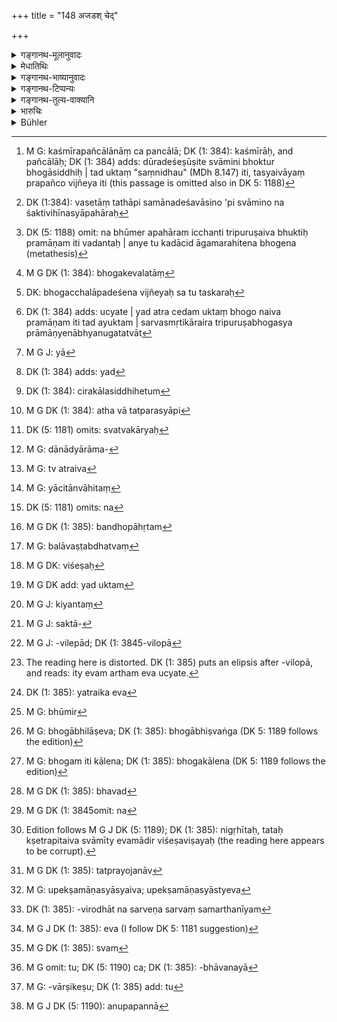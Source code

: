 +++
title = "148 अजडश् चेद्"

+++

<details><summary>गङ्गानथ-मूलानुवादः</summary>

If the owner is neither an idiot nor a minor, and the property is used in his own country,—it becomes frustrated in law, and the user becomes entitled to the property.—(148)
</details>

<details><summary>मेधातिथिः</summary>

[^२३५]:
     M G DK (1: 384; 5.1188): dravyam

**जडः** अप्रतिपत्तिमान् । **पोगण्डो** बालः । प्राक् षोडशाद् बालः प्रोगण्ड इत्य् उच्यते । एतच् च स्वधनसंरक्षणासामर्थ्यकारणानाम् अन्येषाम् अप्य् उपलक्षणार्थम् । मद्यद्यूतविशक्तता, दीर्घरोगगृहीतता, तपःस्वाध्यायैकपरत्वम्, व्यवहारेष्व् अनैपुण्यम्, वागिन्द्रियाभावः, बाधिर्यम् — यस्यैते ऽसामर्थ्यहेतवः सन्ति न तदीये धने भोक्तुर् बहुतरेणापि कालेन स्वत्वम् आपद्यते । **विषये चास्य भुज्यते** । **अस्येति** धनिनः प्रत्यवमर्शः । **विषयः** काश्मीराणां कश्मीरः, पञ्चालानां च पञ्चालः[^२३६] । यदि भोक्ता च स्वामी चैकस्मिन्न् एव देशे वसेत् तथापि शक्तिविहीनस्यायं व्यवहारः । अत्रापि व्याख्याने प्रपञ्च एवायम्,[^२३७] अजडापोगण्डग्रहणस्य प्रदर्शनार्थतया व्याख्यातत्वात् । तेन यस्य जानतो यदुपेक्षाकारणं न संभाव्यते तदीयं धनं दश वर्षाणि भुञ्जानो भोक्तैवार्हति, तस्य तत्स्वम् इत्य् अवगन्तव्यम् । 


[^२३७]:
     DK (1:384): vasetāṃ tathāpi samānadeśavāsino 'pi svāmino na śaktivihīnasyāpahāraḥ


[^२३६]:
     M G: kaśmīrapañcālānāṃ ca pancālā; DK (1: 384): kaśmīrāḥ, and pañcālāḥ; DK (1: 384) adds: dūradeśeṣūṣite svāmini bhoktur bhogāsiddhiḥ | tad uktaṃ "saṃnidhau" (MDh 8.147) iti, tasyaivāyaṃ prapañco vijñeya iti (this passage is omitted also in DK 5: 1188)

> <u>ननु च</u> न भोगात् स्वत्वं युक्तम् । स्वत्वे सति भोगो युक्तः । भोगाद् धि स्वत्वे ऽव्यवस्था स्यात् । यश् चायम् अवधिर् दश वर्षाणीति, स स्मृत्यन्तरेण न सर्वस्मिन् धन इष्यते । किं तर्हि, "पश्यतो ऽब्रुवतो भूमेर् हानिर् विंशतिवार्षिकी" (य्ध् २.२४) इति । अन्ये तु विंशतिवार्षिकेणापि भोगेन न भूमेर् अपहारम् इच्छन्ति त्रिपुरुषैव भुक्तिः प्रमाणम् इति वदन्तः (च्ड़्। न्स्म् १.८१) । अन्ये तु कदाचिद् आगमरहितेन भोगे न[^२३८] स्वाम्यम् अनुमन्यन्ते । एवं ह्य् आहुः- 


[^२३८]:
     DK (5: 1188) omit: na bhūmer apahāram icchanti tripuruṣaiva bhuktiḥ pramāṇam iti vadantaḥ | anye tu kadācid āgamarahitena bhogena (metathesis)

- अनागमं च यो भुङ्क्ते बहून्य् अब्दशतान्य् अपि" । (न्स्म् १.७६* अद्दितिओन्)

तथा-

- संभोगो यत्र दृश्येत न दृश्येतागमः क्वचित् ।

- आगमः कारणं तत्र न संभोग इति स्थितिः ॥ (म्ध् ८.२००)

त्रिपुरुषभुक्तिवादिनस् तावद् एवं पठन्ति ।

- यद् विनागमम् अत्यन्तं भुक्तं पूर्वैस् त्रिभिर् भवेत् ।

- न तच् छक्यम् अपाहर्तुं क्रमात् त्रिपुरुषागतम् ॥ (न्स्म् १.८१)

अस्यायम् अर्थः- आगमो दानादिः । असति तस्मिन् यद् भुक्तं पितृपितामहप्रपितामहैस् तच् चतुर्थस्य सिध्यति, न तु विंशत्या वर्षैः । तत्रान्यत्रोक्तम् ।

- आदौ तु कारणं दानं मध्ये भुक्तिस् तु सागमा ।

- अन्ते तु बुक्तिर् एवैका प्रमाणं स्थावरे भवेत् ॥

तृतीयस्य बोगात् सिद्धिः, न प्रथमद्वितीययोः पितृपितामहयोः । अस्यापि न विंशतिवर्षैर् भोगः प्रमाणम् । अन्ये त्व् आगमरहितस्य वार्षशतिकस्यापि भोग्यस्याप्रामाण्यम् अनुमन्यन्ते । तथा चाहुः ।

- अनागमं तु यो भुङ्क्ते बहून्य् अब्दशतान्य् अपि ।

- चौरदण्डेन तं पापं दण्डयेत् पृथिवीपतिः ॥

- भोगं केवलतो[^२३९] यस् तु कीर्तयेन् नागमं क्वचित् ।


[^२३९]:
     M G DK (1: 384): bhogakevalatāṃ

- आगमः कारणं तत्र न संभोग इति स्थितिः[^२४०] ॥ (न्स्म् १.७६* अद्दितिओन्)


[^२४०]:
     DK: bhogacchalāpadeśena vijñeyaḥ sa tu taskaraḥ

- [^२४१] । यत्[^२४२] तु "बहून्य् अब्दशतानि" इति, तद् आहर्तृविषयम्[^२४३] आत्मीयम् एव बोगम् चिरकालत्वे हेतुम्[^२४४] आह- तस्य पितृपितामहभोगेन विना न सिद्ध्यतीत्य् अर्थः । कथं पुनर् एकस्यानेकाब्दशतो भोगः पुरुषस्य । नैष दोषः । चिरकालप्रतिपादनपरा बहुत्ववचनाः शतं सहस्रम् इत्यादयः शब्दाः । यथा "शतायुर् वै पुरुषः शतवीर्यः शतेन्द्रियः" (ऐत्ब् २.१७) इति । एतद् उक्तं भवति- विंशतिवार्षिकाद् भोगाद् अधिकाद् अपि न प्रथमभोक्तुर् भोगात् स्वत्वसिद्धिः । अर्थात् पुत्रस्यापि[^२४५] न सिद्ध्यतीति यथाश्रुतम् एव । न हि बहुष्व् अब्दशतेष्व् आगमस्मरणं संभवति । ततश् च चिरन्तनदेवायतनब्राह्मणमठग्रामा राजभिर् अपह्रियेरन् । लेख्यशासनम् अपि राजाधिकृतलेखकलिखितम् इति चिरन्तनेषु नैव प्रत्यभिज्ञायेत । कूटशासनम् अपि संभाव्येत । तस्माच् चिरन्तनो भोगः स्वत्वकार्यः[^२४६] स्वत्वस्य दानाद्यागमसंभावनाया[^२४७] ज्ञापको हेतुः, न तु कारकः । अत एव भुक्तिः प्रमाणमध्ये पठिता- 


[^२४७]:
     M G: dānādyārāma-


[^२४६]:
     DK (5: 1181) omits: svatvakāryaḥ


[^२४५]:
     M G DK (1: 384): atha vā tatparasyāpi


[^२४४]:
     DK (1: 384): cirakālasiddhihetum


[^२४३]:
     DK (1: 384) adds: yad


[^२४२]:
     M G J: yā


[^२४१]:
     DK (1: 384) adds: ucyate | yad atra cedam uktaṃ bhogo naiva pramāṇam iti tad ayuktam | sarvasmṛtikāraira tripuruṣabhogasya prāmāṇyenābhyanugatatvāt

- लिखितं साक्षिणो भुक्तिः प्रमाणं त्रिविधं स्मृतम् । इति । (न्स्म् १.६५)

न तु स्वत्वकारणमध्ये- "सप्तवित्तागमाः" (म्ध् १०.११५) इति, "श्रुतशौर्यतपःकन्या" (न्स्म् १.४१) इत्यादौ च । अथ वा यत्र बलादि भोगकारणं संभाव्यते तद्विषयम् एतत् "अनागमम्" (न्स्म् १.७६* अद्दितिओन्) इत्यादि । अत्रैव[^२४८] प्रकरणे पठितम्-


[^२४८]:
     M G: tv atraiva

- अन्वाहितं हृतं[^२४९] न्यस्तं बलावष्टब्धयाचितम् ।


[^२४९]:
     M G: yācitānvāhitaṃ

- अप्रत्यक्षं च यद् भुक्तं षड् एतान्य् आगमं विना ॥ इति । (न्स्म् १.७९)

> <u>ननु च</u> "आधि सीमा" (म्ध् ८.१४९) इत्य् अनेनैवायम् अर्थः सिद्धः ।

- <u>न,</u>[^२५०]<u> उक्तस्य</u> कालस्य त्रिपुरुषं यावद् भुङ्क्ते स एवार्थः । अयं तु तत उत्तरकालम् अपि निवृत्त्यर्थम् आरभते । तथा च "बहून्य् अब्दशतानि" इत्य् अत्र वचनम् । "अन्वाहितम्" यत् प्रकटम्, अन्यथा प्रदर्श्यान्तर्हितम् अन्यद् अवस्थाप्यते । "हृतम्"[^२५१] रात्रौ संधिभेदछलादिना । "बलावष्टब्धम्"[^२५२] प्रसह्येति शेषः[^२५३] । शिष्टं प्रसिद्धम् ।


[^२५३]:
     M G DK: viśeṣaḥ


[^२५२]:
     M G: balāvaṣṭabdhatvaṃ


[^२५१]:
     M G DK (1: 385): bandhopāhṛtam


[^२५०]:
     DK (5: 1181) omits: na

- <u>यदि</u> त्रिपुरुषा भुक्तिः प्रमाणं कस् तर्हि[^२५४] "पश्यतो ऽब्रुवतो भूमेर् हानिर् विंशतिवार्षिकी" (य्ध् २.२४) इत्य् अस्यार्थः । 


[^२५४]:
     M G DK add: yad uktam

- <u>केचिद्</u> आहुः । इयन्तं[^२५५] कालं भुञ्जानस्य सति लेख्यदोषादौ शक्ताभियुक्तादिकृतत्वं[^२५६] क्रमाक्षरविलोपाद्[^२५७] असत्यनयाभ्याम् अधमर्ण[^२५८] उच्यते । संदिग्धरूपम् अपि लेख्यम् इयता भोगकालेन निश्चीयते । 


[^२५८]:
     The reading here is distorted. DK (1: 385) puts an elipsis after -vilopā, and reads: ity evam artham eva ucyate.


[^२५७]:
     M G J: -vilepād; DK (1: 3845-vilopā


[^२५६]:
     M G J: saktā-


[^२५५]:
     M G J: kiyantaṃ

- <u>अन्ये</u> त्व् आहुः । यत्रैव[^२५९] ताम् एव भूमिम्[^२६०] एकस्य बन्धायार्पयति, ताम् एव चापरस्य । एकस्याद्यं प्रमाणम्, अपरस्य पाश्चात्यम् । तत्र सत्य् अपि प्रामाण्यस्याद्यत्वे पाश्चात्यो विंशतिवार्षिको भोगो बलवान् । 


[^२६०]:
     M G: bhūmir


[^२५९]:
     DK (1: 385): yatraika eva 

- <u>एतच् चायुक्तम्</u>, येनैव स्वीकृतो बन्धस् तथैव सः, "आधेः स्वीकरणात् सिद्धिः" (य्ध् २.६२) इति वचनात् । स्वीकारश् च भूमेर् भोगाभिलाषैव[^२६१] तेनेदृशे विषये स्वल्पेनापि कालेन[^२६२] बन्धसिद्धिः । एतद् एवाभिप्रेत्योक्तम्-


[^२६२]:
     M G: bhogam iti kālena; DK (1: 385): bhogakālena (DK 5: 1189 follows the edition)


[^२६१]:
     M G: bhogābhilāṣeva; DK (1: 385): bhogābhiṣvaṅga (DK 5: 1189 follows the edition)

- विद्यमाने ऽपि लिखिते जीवत्स्व् अपि हि साक्षिषु ।

- विशेषतः स्थावराणां यन् न भुक्तं न तत् स्थिरम् ॥ इति । (न्स्म् १.६८)

विशेषग्रहणं गवाश्वादाव् अभुजमाने ऽपि नासिद्धिः, यतस् ते नावशयं भोग्याः । तथा हि भवेत्-[^२६३] गौर् गर्भं न[^२६४] गृह्णाति, कीदृशो ऽस्या अतो भोगः । भूमिस् तु सर्वदा फलदेति भोगलाभम् अन्तरेण न बन्धत्वसिद्धिः । तत्रापि कथंचिद् उपेक्ष्यमाणस्य तु यच्छतः प्रथमभोगकाल एव यदि द्वितीयेनाधिग्राहकेण संनिकर्षादिना स्वीकृतः स्यात्, इतरेण वाद्यप्रमाणवता देशविप्रकर्षात् कार्यव्यासङ्गाद् वा न स्वीकृतस् तदा विचार्यते नेयता तदसिद्धिः । यदा तु गृहीताधिर् एव समनन्तरं राज्ञा प्रव्राजितो महान्तं व्याधिम् आससाद, न वास्यान्यो ऽर्थरक्षाद्यधिकृतः कश्चिद् अस्ति, स चिरेणाप्य् आगतः सिद्धाव् अपि निरुपधिप्रमाणकाले लभत एव स्वीकृतम् अप्य् अन्येन ।


[^२६४]:
     M G DK (1: 3845omit: na


[^२६३]:
     M G DK (1: 385): bhavad

- <u>अन्ये तु,</u> भ्रातॄणां न्यूनाधिकविभक्तानां पुनर्विभागः समीकरणार्थ उक्तः । स विंशतिवर्षेभ्य ऊर्ध्वं नास्तीत्य् एवमर्थम् इदम् आहुः । एतावन्मात्रफलत्वे तत्रैवाभिधानम् उचितम् । सामान्याभिधानं तु प्रकरणोत्कर्षेणान्यविषयताम् अपि ज्ञापयति ।

- <u>अपरे तु,</u> "खिलीभूता भूमिर् येन क्षेत्रीकृता तत्र भूमिस्थानोपभोग उक्तः । स चेद् एतावन्ति वर्षाणि निगृहीतस् तथा सूत्रक्षेत्रयन्त्रैश् च स्वामी भूमित्वेन स च विषयः "[^२६५] इत्य् एवम् आहुः । 


[^२६५]:
     Edition follows M G J DK (5: 1189); DK (1: 385): nigṛhītaḥ, tataḥ kṣetrapitaiva svāmīty evamādir viśeṣaviṣayaḥ (the reading here appears to be corrupt).

- इहभवन्तस् त्व् आहुः- यौ समानदेशौ समानसामर्थ्यौ समानस्वभावौ समानधनौ तुल्यप्रयोजनाव्[^२६६] अपरस्परसंबन्धिनौ तयोर् अन्यतरस्येतरेण भुज्यमानम् इयन्तम् अवधिं समक्षम् उपेक्षमाणस्यास्य नैव[^२६७] स्थावरेषु स्वाम्यम् । किं तु त्रिपुरुषभुक्तिविरोधात् सर्वेण सर्वम्[^२६८] । विरुद्धे ह्य् एते स्मृती । ते न किम् अपि कल्पनम् अर्हतः, येनास्ति च स्वाम्यम्, नास्ति चेत् किंचिद् युज्यते । तत एवं[^२६९] व्यवस्था युक्ता । यद्य् अपि सत्वागमकारणानि बहूनि सन्ति दानविक्रयबन्धकारणादीनि, तथाप्य् अनुपलभ्यमानकारणविशेषे विंशतिवार्षिकभोगे ऽनन्तरादर्शितविषये बन्धरूपताभ्युपगन्तुं युक्ता । चञ्चलं भोग्यं च स्वत्वम् । वस्त्वपचये तत्प्रत्याहर्तुं लभ्यते । ततश् च त्रिपुरुषा भुक्तिः सर्वस्य स्वत्वम्[^२७०] आपादयति । दानविक्रयसंभावना तु[^२७१] यावत्य् एव सा वार्षिकी भविष्यति । विंशतिवार्षिके[^२७२] भोगे न किंचिद् अनुपपन्नम्[^२७३] । 


[^२७३]:
     M G J DK (5: 1190): anupapannā


[^२७२]:
     M G: -vārṣikeṣu; DK (1: 385) add: tu


[^२७१]:
     M G omit: tu; DK (5: 1190) ca; DK (1: 385): -bhāvanayā


[^२७०]:
     M G DK (1: 385): svam


[^२६९]:
     M G J DK (1: 385): eva (I follow DK 5: 1181 suggestion)


[^२६८]:
     DK (1: 385): -virodhāt na sarveṇa sarvaṃ samarthanīyam


[^२६७]:
     M G: upekṣamāṇasyāsyaiva; upekṣamāṇasyāstyeva


[^२६६]:
     M G DK (1: 385): tatprayojanāv

यत्रोभाव् अप्य् आगमम् अन्तरेण भोगमात्रबलात् प्रवृत्तौ तत्र पूर्वो भोगश् चिरन्तनो ऽपि विंशतिवर्षभोग्येन[^२७४] सांप्रतिकेन निरुपाधिना बाध्यते । दण्डपूर्विकयात्रागत[^२७५] इयत्कालो भोगः त्रिपुरुषागताया भुक्तेर् भाधक इत्य् उक्तं भवति ।  

**भग्नं तद् व्यवहारेणेति** । व्यवहारग्रहणं धर्मनिवृत्त्यर्थम् । तेन यदि कथंचिज् जानीते तदा जीयेत । तदापि त्व् अनेन[^२७६] उपनिधिभोगज्ञापने प्रमाणं नास्ति, तेन व्यवहरतो जीयन्त्,। तद्धर्मो नास्ति, तादृशेन भोगेनापि हतः[^२७७] इति, तिष्ठत्व् एतत् ॥ ८.१४८ ॥
</details>

<details><summary>गङ्गानथ-भाष्यानुवादः</summary>

This verso is supplementary to what has been said (in the preceding verse) regarding the man not deserving to recover the property—‘*if he is neither an idiot nor a minor*.’ One who is devoid of intelligence is called as ‘*idiot*;’ and one who is still a child is a‘*minor*;’ one who has not reached his sixteenth year is called a ‘*minor*.’

What is mentioned here is only by way of illustration, standing, as it docs, for those conditions that make one unable to protect his own interests; such conditions for instance, as disability due to wine or gambling, protracted illness, being taken up entirely by austerities and study, want of business-capacity, deafness.

In the case of the property of persons suffering from such disabilities, even prolonged using does not create ownership in the person using it.

‘*Is used in his country*’.—The term ‘*his*’ refers to the actual owner. The ‘*country*’ of the Kaśmiri people is Kaśmir, that of the inhabitant of Pañcāla is Pañcāla. The sense is that—‘if both the owner and the user are inhabitants of the same country.’

What is meant is that the rule laid down applies to the case of persons suffering from a disability; all the rest are mere details in the explanation; as it has been already pointed out that the mention of the ‘idiot’ and the ‘minor’ is merely indicative. Hence the sense is that—‘in cases where it is possible for the owner to know that his property is being enjoyed by another, if the latter continues to enjoy it for ten years, then he becomes entitled to it,—*i.e*., the ownership passes over to him.’

*Objection*.—(A) “It is not right that *enjoyment* or *possession*
should lead to ownership; on the contrary, it is *ownership* that leads to *possession*. If *possession* were to lead to *ownership*, there would be confusion. (B) further, as regards the limit of tea years that has been set forth, other Smṛti-texts do not admit this in the case of all kinds of property. For instance—‘in the case of landed property ownership ceases after *twenty years*, if the owner sees it being enjoyed and says nothing’—says Yājñavalkya (*Vyavahāra*, 24). Others again do not admit the passing away of ownership even after twenty years of adverse possession. They say—‘If one enjoys, without title, a property even for hundreds of years, he should be punished by the king with the penalty due to thieves’ (Nārada, 87);—and again, ‘Where possession is found, but no title for it, the rule is that it is the title, and not the possession, that should form the ground of ownership.’ (Nārada, 84).”

Those who hold to the view of possession for three generations (leading to the passing over of ownership) quote the following text—‘Even in the absence of title, if a property has been in total possession for three generations, it cannot be recovered, having passed from one generation to another for three generations’ (Nārada, 91). And the meaning of this is as follows:—‘Authority’ means a deed of gift or some such document;—in the absence of such proof, what has been enjoyed by the father, grandfather, and great-grandfather, becomes the property of the fourth generation; and it is not so after twenty years only. Elsewhere again we read—

‘The best authority consists in a gift-deed, possession accompanied by title is the second, and possession is the last,—in connection with immovable property.’ Now, it is in the case of the third generation—and not in that of father and grandfather only—that ownership would be established by possession only:—but in his case also it is not possession during twenty years only. Others again hold that mere possession—even though extending over a hundred years—cannot be regarded as a ground for ownership; and in support of this they quote the following texts:—(*a*) ‘If a person enjoys a property without title,—even for hundreds of years, he should be punished with the penalty of a thief’ (Nārada, 87); (*b*) ‘If one man puts forward only possession, and no title, he should be regarded as a thief’ (Nārada, 86); (*c*) “The law is that it is authority, and not possession, that forms the ground of ownership’ (Nārada, 84). What has been referred to above in regard to possession extending over ‘hundreds of years’ (not being a right ground), is long-extending possession by one and the same person; and such possession cannot establish one’s ownership, unless there has been possession by his father and grandfather also.

“But how can one person possess a property for *hundreds of years*?”

There is no force in this objection. Such expressions as ‘hundred years,’ ‘thousand years’ and the like are used only in the sense of
*long periods of time*; *e.g*., in such statements—‘The man lives for a
hundred years, of hundred glories and hundred organs.’

The upshot of all this is that in the case of the first generation of the possessor, mere possession, even though extending over a period of twenty years or more, does not establish *ownership*,—which means that the son of such a possessor also does not acquire the ownership; and thus the meaning of the texts is just as is directly signified by their words.

As a matter of fact, it is not possible for the ‘Title’ of possession to be remembered for ‘several hundred years’: so that if the production of such title were insisted upon, kings would come to confiscate all those properties that may have belonged of yore to temples, Brāhmaṇas, monasteries and village-communities. As for written land-grants, these also could not have their writings verified and recognised, after the lapse of a long time, as actually written by the king’s scribes; and the grants themselves might be suspected to be forged. Hence long-standing possession is regarded as indicative of the presence of valid title in the shape of a gift-deed and the like, and it is for this reason that possession has been mentioned among ‘proofs’ in the text—‘There are three grounds of ownership—documentary evidence, witnesses and possession’ (Nārada, 69),—and not as a ‘ground of ownership,’ which are mentioned in the text—‘There are seven marks of acquiring property’ (Manu, 10.115), and also in the text—‘Learning, Bravery, Austerity, Daughter, etc., etc.’

Or the assertion of Nārada—‘If a man enjoys a property without authority, etc.’—may be taken as referring to a case where there is suspicion of forcible possession; as in the same context we find the text—’ (1) Misrepresented Deposits, (2) Stolen goods, (3) Deposits, (4) Goods retained forcibly, (5) What is obtained by begging, and (6) What is possessed secretly,—these six are property possessed without title’ (Nārada, 92).

“But this has been already declared in another text:—

‘Deposits, Boundaries, etc.’ (Manu, 8.159, and Nārada, 8).” What these latter texts refer to is possession during three generations only, and the text under consideration precludes the propriety of possession beyond that also; as is clearly indicated by the phrase ‘for several hundred years.’

In the text under consideration, ‘*anvāhitam*,’ ‘Misrepresented Deposits,’ stands for an article which is actutally pledged in a form different from that in which it was shown at the time of the transaction;—‘stolen goods’ for what is obtained by fraud or by breaking through a wall at night, and so forth; while ‘forcible retention’ implies the use of force; this is the difference between the two;—the rest is quite clear.

“If it is only *possession for three generations* that is a ground for title, what then is the meaning of the text—‘One loses his ownership over land, if he sees it being enjoyed by another, without saying anything’ (Yājñavalkya, *Vyavahāra*, 24).”

Some people offer the following explanation:—The text refers to the case where the man has been in possession of a property for some time, and a documentary flaw, or some such vitiating element, happens to be detected,—*e.g*., it is found that it was executed under pressure, or some letters are found to have been rubbed out, and so forth;—as ‘twenty years’ is ample time for the ascertaining of the exact nature of the suspicious document.

Others however explain it as referring to the case where the man offers the same plot of land as pledge to one person, after having previously pledged it to another,—and the title of the one is prior to that of the other; and what is meant is that in such a case, notwithstanding the priority of the title, greater validity attaches to the ‘possession’ by the other person, if it has continued for twenty years.

This however is not right; for it has been declared that, when a person hits accepted a pledge, it means that it has been accepted as ‘deposit’; and in the case of land, this acceptance implies a desire for possession; so that in a case like this, the character of the ‘pledge’ becomes established by possession during a short time also. It is with reference to such cases that we have the declaration—‘What a man is not possessed of, that is not his own; even though there be documentary proof and witnesses Ire living; specially in the case of immovables’ (Nārada, 77). The term ‘*specially*’ implies that in the case of cows, horses, etc., there *is* ownership even without ‘possession’ or ‘use’; as these latter are not always *used*; and one does not always know what benefits he may derive from such pledges as these latter. In the case of land on the other hand, it yields its produce at all times; and hence in the absence of actual ‘use’ or ‘possession,’ the fact of its having been ‘pledged’ cannot be established.

If the pledger ignores the fact of his having pledged the land to one person, and offers it to another, even during the period of its possession by the first pledgee,—and the second pledgee also has accepted it,—while the former pledgee, either through the distraction of other business or on account of the distance of the place, has failed to ‘accept’ and take possession of it,—in such a case the circumstances do not deprive the first pledgee of his right over the land. When, however, immediately after having received the deposit, the man Is banished by the king, or is attacked by serious illness, and there is no authorised person to look after his property,—if the man returns after a long time, if he can prove his clear title to it, he does obtain possession of the land, even though in the meantime it may have been pledged to another person.

Others explain the text as referring to the subject of the revision and equalising of the shares of brothers, who have separated and divided their property in unequal shares (twenty years ago); the meaning being that there can be no such revision after twenty years.

But if this were all that is meant, this should have occurred under the context dealing with that subject. In fact, a general statement, made apart from a particular context, indicates that it pertains to other subjects also.

Others again take it as referring to the case of ‘possession’ where an uncultivated plot of land has been cultivated by a man; and they declare that in this case if the possession has continued for twenty years, and its exact extent has not been checked by means of chains and surveying instruments,—then all this checking cannot he done after the lapse of that time.

The revered teachers however explain as follows:—When two men, inhabitants of the same place, possessing similar powers, similar natures, equal wealth,—not related to one another,—happen to have the same interest in a certain immovable property,—if one of them permits the other to enjoy it during the said time (twenty years), the former retains no right over the property.

This however would be incompatible with the rule laying down the period as ‘three generations.’

Thus then, in as much as the various rules bearing upon the subject are found to be incompatible with one another,—which incompatibility cannot be set aside by any assumptions,—what has got to be ascertained in each case is if there is any clear title to ownership,—and in the event of there being none, if the property is in the possession of another party; if it is, then the decision must proceed on the basis of such possession only.

Though there are several kinds of titles to ownership,—such as gift, sale, pledge and so forth,—yet in the event of none of these titles being present, if it is shown that there has been possession extending over twenty years, without break, the right course is to regard it as a case of ‘pledge.’ Such ownership based upon possession is ephemeral, and can be set aside if there is deterioration in the property concerned. (?) Thus it is that possession during three generations creates the rights of ownership in all cases; possibility of gift or sale, etc., also there could be only for one year. So that in the case of possession for twenty years, there is no incongruity at all.

In a case however where both persons are absolutely without title, and are asserting themselves by mere force,—the prior possession, even though of longer standing, is set aside by the twenty years’ possession, which is more recent and hence free from all suspicion. That is to say, possession during three generations is set aside in favour of possession, the exact period of whose duration is precisely ascertainable.

‘*Becomes frustrated in law*’;—the phrase ‘*in law*’ is added in order to preclude the notion of its being ‘morally right.’ For if some flaw in the possession were detected, the possession could be defeated; so that if the possessor bases his case entirely upon the circumstance that there is no evidence forthcoming to show that his possession is fraudulent,—his victory cannot be regarded as morally right; so the fact remains that the other party loses his case simply on account of the said possession.—(148)
</details>

<details><summary>गङ्गानथ-टिप्पन्यः</summary>

This verse is quoted in *Aparārka* (p. 632), which adds that, if the user of the property knows that it rightfully belongs to another, then, even though he may have acquired ownership by legal usage (*vyavahārēṇa*), yet he should hand it over to the rightful owner;—in
*Smṛtisāroddhāra* (p. 334);—in *Smṛticandrikā* (Vyavahāra, p. 15b);—and
in *Vīramitrodaya* (Vyavahāra, 66a).
</details>

<details><summary>गङ्गानथ-तुल्य-वाक्यानि</summary>

**(verses 8.147-148)  
**

See Comparative notes for [Verse 8.147].
</details>

<details><summary>भारुचिः</summary>

अजडश् चेद् अपो[गण्ड इति ए]तौ स्वधनान्वेषणाय पर्याप्तौ, न तु जडः, पोगण्डो वा, शक्तिविकल्पत्वात् । विषये चान्यस्य भुज्यते चक्षुषः नाप्रकाशम् । अथ वा स्वविषये नान्य[विषये], न प्रोषीतस्य । एवं च सति पश्यतः समर्थस्य [स]तो भुज्यमानं स्वद्रव्यम् उपक्षया युक्तस् तदपहारो दशवर्षभोगेन । अजडापोगण्डग्रहणेन चान्यद् अपि {स्वध]नान्वेषणव्यासङ्गकारणम् अपाटवादि गृह्यते । सत्रदीक्षादिव्यासङ्गकारणम् अभिहितं विज्ञेयम् । दशवर्षभोगेन स्वीकरणापवादार्थम् इदम् आरभ्यते ॥ ८.१४७ ॥
</details>

<details><summary>Bühler</summary>

148	If (the owner is) neither an idiot nor a minor and if (his chattel) is enjoyed (by another) before his eyes, it is lost to him by law; the adverse possessor shall retain that property.
</details>
